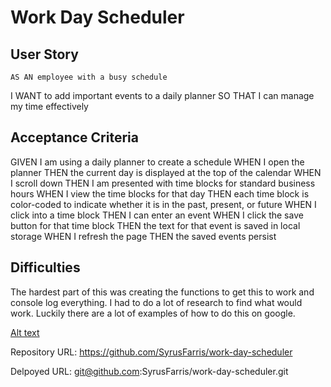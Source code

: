 # Work Day Scheduler

## User Story
    AS AN employee with a busy schedule
I WANT to add important events to a daily planner
SO THAT I can manage my time effectively

## Acceptance Criteria
GIVEN I am using a daily planner to create a schedule
WHEN I open the planner
THEN the current day is displayed at the top of the calendar
WHEN I scroll down
THEN I am presented with time blocks for standard business hours
WHEN I view the time blocks for that day
THEN each time block is color-coded to indicate whether it is in the past, present, or future
WHEN I click into a time block
THEN I can enter an event
WHEN I click the save button for that time block
THEN the text for that event is saved in local storage
WHEN I refresh the page
THEN the saved events persist

## Difficulties

The hardest part of this was creating the functions to get this to work and console log everything. I had to do a lot of research to find what would work. Luckily there are a lot of examples of how to do this on google.

[Alt text](./assets/imgs/work%20day%20scheduler.png "Work Day Scheduler!")



Repository URL:
https://github.com/SyrusFarris/work-day-scheduler

Delpoyed URL:
git@github.com:SyrusFarris/work-day-scheduler.git